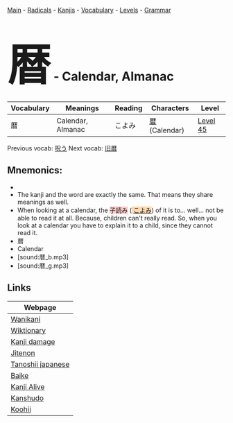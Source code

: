<style> bigfont {font-size: 100px}</style>
[Main](../README.md) -
[Radicals](../radicals.md) -
[Kanjis](../kanjis.md) -
[Vocabulary](../vocabulary.md) -
[Levels](../levels.md) -
[Grammar](../grammar.md)
# <bigfont> 暦</bigfont> - Calendar, Almanac 

| Vocabulary | Meanings | Reading | Characters | Level |
| --- | --- | --- | --- | --- |
| 暦 | Calendar, Almanac | こよみ |  [暦](../kanjis/暦.md) (Calendar) | [Level 45](../levels/wk_level45.md) |

Previous vocab: [呪う](呪う.md) Next vocab: [旧暦](旧暦.md) 

## Mnemonics:

* 
* The kanji and the word are exactly the same. That means they share meanings as well.
* When looking at a calendar, the <span style="background-color:#ffcccb"> 子読み</span> (<span style="background-color:#fed8b1"> [こよみ](https://jisho.org/search/こよみ)</span>) of it is to... well... not be able to read it at all. Because, children can't really read. So, when you look at a calendar you have to explain it to a child, since they cannot read it.
* 暦
* Calendar
* [sound:暦_b.mp3]
* [sound:暦_g.mp3]


## Links 

| Webpage |
| --- |
| [Wanikani          ](https://www.wanikani.com/kanji/暦) |
| [Wiktionary        ](https://en.wiktionary.org/wiki/暦) |
| [Kanji damage      ](http://www.kanjidamage.com/kanji/search?utf8=✓&q=暦) |
| [Jitenon           ](https://jitenon.com/kanji/暦) |
| [Tanoshii japanese ](https://www.tanoshiijapanese.com/dictionary/kanji.cfm?k=暦) |
| [Baike             ](https://baike.baidu.com/item/暦) |
| [Kanji Alive       ](https://app.kanjialive.com/暦) |
| [Kanshudo          ](https://www.kanshudo.com/searchmn?q=暦) |
| [Koohii            ](https://kanji.koohii.com/study/kanji/暦) |
